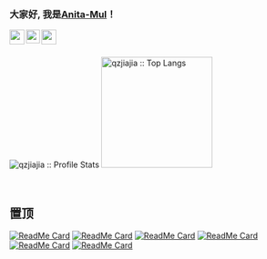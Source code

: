 ### 大家好, 我是[Anita-Mul](https://github.com/Anita-Mul)！
<a href="https://weibo.com/p/100808085ea6c29ca833b98037fc3213baa168/super_index">
  <img align="left" width="26px" src="https://raw.githubusercontent.com/qzjiajia/image/master/weibo.7jvxfl931w00.svg" />
</a>
<a href="https://www.zhihu.com/people/aaa-33-58">
  <img align="left" width="24px" src="https://pic4.zhimg.com/80/v2-88158afcff1e7f4b8b00a1ba81171b61_720w.png" />
</a>
<a href="https://blog.csdn.net/AnitaSun?spm=1004.2024.3001.5343">
  <img align="left" width="26px" src="https://wx3.sinaimg.cn/mw690/cd966a9aly1goelupy2pjj2013012a9t.jpg" />
</a>
<br>
<br>

<p align="left">
  <img heigth="195" src="https://github-readme-stats.vercel.app/api?username=Anita-Mul&show_icons=true&theme=synthwave" alt="qzjiajia :: Profile Stats" />
  <img height="195" src="https://github-readme-stats.vercel.app/api/top-langs/?username=Anita-Mul&langs_count=10&theme=synthwave&layout=compact" alt="qzjiajia :: Top Langs" />
</p
  


<br>
<br>

## 置顶
<p align="left">
 
[![ReadMe Card](https://github-readme-stats.vercel.app/api/pin/?username=Anita-Mul&repo=algorithm&theme=radical)](https://github.com/Anita-Mul/algorithm) 
[![ReadMe Card](https://github-readme-stats.vercel.app/api/pin/?username=Anita-Mul&repo=Education&theme=cobalt)](https://github.com/Anita-Mul/Education)
[![ReadMe Card](http://github-readme-stats.vercel.app/api/pin/?username=Anita-Mul&repo=Anita-Mul.github.io&theme=synthwave)](https://github.com/Anita-Mul/Anita-Mul.github.io) 
[![ReadMe Card](https://github-readme-stats.vercel.app/api/pin/?username=Anita-Mul&repo=React&theme=merko)](https://github.com/Anita-Mul/React)
[![ReadMe Card](https://github-readme-stats.vercel.app/api/pin/?username=Anita-Mul&repo=tanhuajiaoyou&theme=dracula)](https://github.com/Anita-Mul/tanhuajiaoyou) 
[![ReadMe Card](https://github-readme-stats.vercel.app/api/pin/?username=Anita-Mul&repo=Node-Note&theme=gruvbox)](https://github.com/Anita-Mul/Node-Note)
</p>


